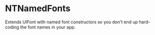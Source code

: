 NTNamedFonts
============

Extends UIFont with named font constructors so you don't end up hard-coding the font names in your app.
